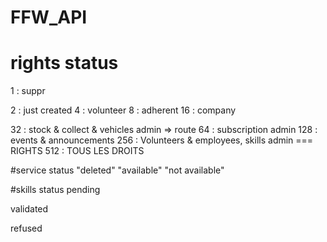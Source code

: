 # FFW_API

# rights status

1 : suppr

2 : just created
4 :  volunteer
8 :  adherent
16 :  company

32 : stock & collect & vehicles admin => route 
64 : subscription admin
128 : events & announcements 
256 : Volunteers & employees, skills admin   === RIGHTS
512 : TOUS LES DROITS


#service status 
"deleted"
"available"
"not available"



#skills status
pending

validated

refused

